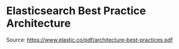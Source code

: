 # Elasticsearch Best Practice Architecture

Source: <https://www.elastic.co/pdf/architecture-best-practices.pdf>
